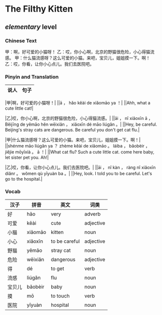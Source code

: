 # The Filthy Kitten
## *elementary* level

### Chinese Text
甲：啊，好可爱的小猫呀！
乙：哎，你小心啊，北京的野猫很危险，小心得猫流感。
甲：什么猫流感呀？这么可爱的小猫。来吧，宝贝儿，姐姐摸一下。啊！
乙：哎，你看，让你小心点儿。我们去医院吧。

### Pinyin and Translation
|说人|句子|
|----|----|

|甲|啊，好可爱的小猫呀！|
||ā ， hǎo kěài de xiǎomāo ya ！|
||Ahh, what a cute little cat!|

|乙|哎，你小心啊，北京的野猫很危险，小心得猫流感。|
||āi ， nǐ xiǎoxīn ā ， Běijīng de yěmāo hěn wēixiǎn ， xiǎoxīn dé māo liúgǎn 。|
||Hey, be careful. Beijing's stray cats are  dangerous. Be careful you don't get cat flu.|

|甲|什么猫流感呀？这么可爱的小猫。来吧，宝贝儿，姐姐摸一下。啊！|
||shénme māo liúgǎn ya ？ zhème kěài de xiǎomāo 。 láiba ， bǎobèir ， jiějie mōyīxià 。 ā ！|
||What cat flu? Such a cute little cat. come here baby, let sister pet you. Ah!|

|乙|哎，你看，让你小心点儿。我们去医院吧。|
||āi ， nǐ kàn ， ràng nǐ xiǎoxīn diǎnr 。 wǒmen qù yīyuàn ba 。|
||Hey, look. I told you to be careful. Let's go to the hospital.|
### Vocab
|汉子|拼音|英文|词类|
|----|----|----|----|
|好|hǎo|very|adverb|
|可爱|kěài|cute|adjective|
|小猫|xiǎomāo|kitten|noun|
|小心|xiǎoxīn|to be careful|adjective|
|野猫|yěmāo|stray cat|noun|
|危险|wēixiǎn|dangerous|adjective|
|得|dé|to get|verb|
|流感|liúgǎn|flu|noun|
|宝贝儿|bǎobèir|baby|noun|
|摸|mō|to touch|verb|
|医院|yīyuàn|hospital|noun|